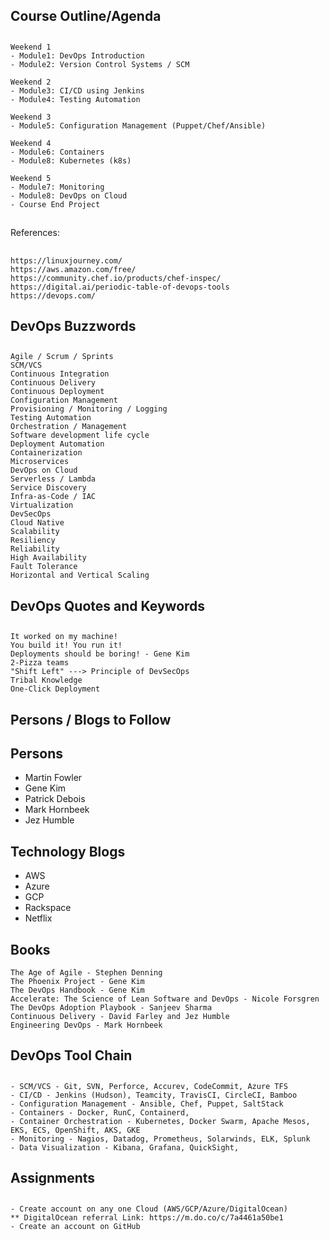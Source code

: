 ## ########################
## Course Outline/Agenda
## ########################

    Weekend 1
    - Module1: DevOps Introduction
    - Module2: Version Control Systems / SCM

    Weekend 2
    - Module3: CI/CD using Jenkins
    - Module4: Testing Automation

    Weekend 3
    - Module5: Configuration Management (Puppet/Chef/Ansible)

    Weekend 4
    - Module6: Containers
    - Module8: Kubernetes (k8s)
    
    Weekend 5
    - Module7: Monitoring
    - Module8: DevOps on Cloud
    - Course End Project

## ########################
References:
## ########################

    https://linuxjourney.com/
    https://aws.amazon.com/free/
    https://community.chef.io/products/chef-inspec/
    https://digital.ai/periodic-table-of-devops-tools
    https://devops.com/


## ########################
## DevOps Buzzwords
## ########################

    Agile / Scrum / Sprints
    SCM/VCS
    Continuous Integration
    Continuous Delivery
    Continuous Deployment
    Configuration Management
    Provisioning / Monitoring / Logging
    Testing Automation
    Orchestration / Management
    Software development life cycle
    Deployment Automation
    Containerization
    Microservices
    DevOps on Cloud
    Serverless / Lambda
    Service Discovery
    Infra-as-Code / IAC
    Virtualization
    DevSecOps
    Cloud Native
    Scalability
    Resiliency
    Reliability
    High Availability
    Fault Tolerance
    Horizontal and Vertical Scaling


## ########################
## DevOps Quotes and Keywords
## ########################
    It worked on my machine!
    You build it! You run it!
    Deployments should be boring! - Gene Kim
    2-Pizza teams
    "Shift Left" ---> Principle of DevSecOps
    Tribal Knowledge
    One-Click Deployment

## ########################
## Persons / Blogs to Follow
## ########################

## Persons
- Martin Fowler
- Gene Kim
- Patrick Debois
- Mark Hornbeek
- Jez Humble

## Technology Blogs
- AWS
- Azure
- GCP
- Rackspace
- Netflix

## Books

    The Age of Agile - Stephen Denning
    The Phoenix Project - Gene Kim
    The DevOps Handbook - Gene Kim
    Accelerate: The Science of Lean Software and DevOps - Nicole Forsgren
    The DevOps Adoption Playbook - Sanjeev Sharma
    Continuous Delivery - David Farley and Jez Humble
    Engineering DevOps - Mark Hornbeek


## ########################
## DevOps Tool Chain
## ########################
    - SCM/VCS - Git, SVN, Perforce, Accurev, CodeCommit, Azure TFS
    - CI/CD - Jenkins (Hudson), Teamcity, TravisCI, CircleCI, Bamboo
    - Configuration Management - Ansible, Chef, Puppet, SaltStack
    - Containers - Docker, RunC, Containerd,
    - Container Orchestration - Kubernetes, Docker Swarm, Apache Mesos, EKS, ECS, OpenShift, AKS, GKE
    - Monitoring - Nagios, Datadog, Prometheus, Solarwinds, ELK, Splunk
    - Data Visualization - Kibana, Grafana, QuickSight,


## ########################
## Assignments
## ########################

    - Create account on any one Cloud (AWS/GCP/Azure/DigitalOcean)
    ** DigitalOcean referral Link: https://m.do.co/c/7a4461a50be1
    - Create an account on GitHub

